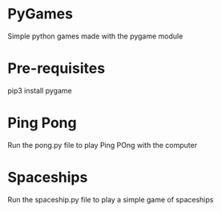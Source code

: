 # PyGames

Simple python games made with the pygame module

# Pre-requisites

pip3 install pygame

# Ping Pong

Run the pong.py file to play Ping POng with the computer

# Spaceships

Run the spaceship.py file to play a simple game of spaceships

